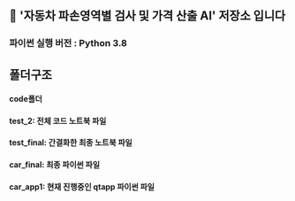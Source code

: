 ## 🚗 **'자동차 파손영역별 검사 및 가격 산출 AI' 저장소 입니다** 

### 파이썬 실행 버전 : Python 3.8

## 폴더구조

#### code폴더
#### test_2: 전체 코드 노트북 파일
#### test_final: 간결화한 최종 노트북 파일
#### car_final: 최종 파이썬 파일
#### car_app1: 현재 진행중인 qtapp 파이썬 파일
